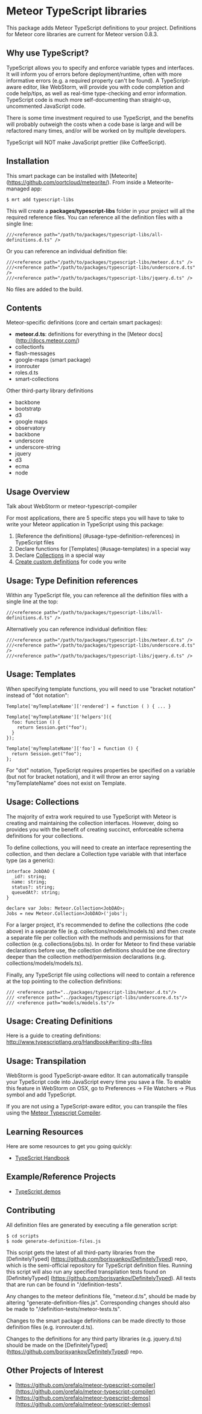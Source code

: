 # Meteor TypeScript libraries

This package adds Meteor TypeScript definitions to your project.  Definitions for Meteor core libraries are current for Meteor version 0.8.3.



## Why use TypeScript?
TypeScript allows you to specify and enforce variable types and interfaces.  It will inform you of errors before deployment/runtime, often with more informative
errors (e.g. a required property can't be found).  A TypeScript-aware editor, like WebStorm, will provide you with code completion and code help/tips, as well as
real-time type-checking and error information.  TypeScript code is much more self-documenting than straight-up, uncommented JavaScript code.

There is some time investment required to use TypeScript, and the benefits will probably outweigh the costs when a code base is large and will be refactored
many times, and/or will be worked on by multiple developers.

TypeScript will NOT make JavaScript prettier (like CoffeeScript).



## Installation
This smart package can be installed with [Meteorite] (https://github.com/oortcloud/meteorite/). From inside a Meteorite-managed app:

    $ mrt add typescript-libs

This will create a **packages/typescript-libs** folder in your project will all the required reference files.  You can reference all the definition files with a
single line:

    ///<reference path="/path/to/packages/typescript-libs/all-definitions.d.ts" />

Or you can reference an individual definition file:

    ///<reference path="/path/to/packages/typescript-libs/meteor.d.ts" />
    ///<reference path="/path/to/packages/typescript-libs/underscore.d.ts" />
    ///<reference path="/path/to/packages/typescript-libs/jquery.d.ts" />


No files are added to the build.



## Contents
Meteor-specific definitions (core and certain smart packages):

* **meteor.d.ts**: definitions for everything in the [Meteor docs] (http://docs.meteor.com/)
* collectionfs
* flash-messages
* google-maps (smart package)
* ironrouter
* roles.d.ts
* smart-collections

Other third-party library definitions

* backbone
* bootstratp
* d3
* google maps
* observatory
* backbone
* underscore
* underscore-string
* jquery
* d3
* ecma
* node



## Usage Overview
Talk about WebStorm or meteor-typescript-compiler

For most applications, there are 5 specific steps you will have to take to write your Meteor application in TypeScript using this package:

1. [Reference the definitions] (#usage-type-definition-references) in TypeScript files
2. Declare functions for [Templates] (#usage-templates) in a special way
3. Declare [Collections](#usage-collections) in a special way
4. [Create custom definitions](#usage-creating-definitions) for code you write


## Usage: Type Definition references
Within any TypeScript file, you can reference all the definition files with a single line at the top:

    ///<reference path="/path/to/packages/typescript-libs/all-definitions.d.ts" />

Alternatively you can reference individual definition files:

    ///<reference path="/path/to/packages/typescript-libs/meteor.d.ts" />
    ///<reference path="/path/to/packages/typescript-libs/underscore.d.ts" />
    ///<reference path="/path/to/packages/typescript-libs/jquery.d.ts" />



## Usage: Templates
When specifying template functions, you will need to use "bracket notation" instead of "dot notation":

    Template['myTemplateName']['rendered'] = function ( ) { ... }

    Template['myTemplateName']['helpers']({
      foo: function () {
        return Session.get("foo");
      }
    });

    Template['myTemplateName']['foo'] = function () {
      return Session.get("foo");
    };

For "dot" notation, TypeScript requires properties be specified on a variable (but not for bracket notation), and it will throw an error saying "myTemplateName" does not exist on Template.



## Usage: Collections
The majority of extra work required to use TypeScript with Meteor is creating and maintaining the collection interfaces.  However, doing so provides you with
the benefit of creating succinct, enforceable schema definitions for your collections.

To define collections, you will need to create an interface representing the collection, and then declare a Collection type variable with that interface type (as a generic):

    interface JobDAO {
      _id?: string;
      name: string;
      status?: string;
      queuedAt?: string;
    }

    declare var Jobs: Meteor.Collection<JobDAO>;
    Jobs = new Meteor.Collection<JobDAO>('jobs');

For a larger project, it's recommended to define the collections (the code above) in a separate file (e.g. collections/models/models.ts) and then create a separate file per collection with
the methods and permissions for that collection (e.g. collections/jobs.ts).  In order for Meteor to find these variable declarations before use, the collection definitions should be one
directory deeper than the collection method/permission declarations (e.g. collections/models/models.ts).

Finally, any TypeScript file using collections will need to contain a reference at the top pointing to the collection definitions:

    /// <reference path="../packages/typescript-libs/meteor.d.ts"/>
    /// <reference path="../packages/typescript-libs/underscore.d.ts"/>
    /// <reference path="models/models.ts"/>



## Usage: Creating Definitions
Here is a guide to creating definitions: <http://www.typescriptlang.org/Handbook#writing-dts-files>



## Usage: Transpilation
WebStorm is good TypeScript-aware editor.  It can automatically transpile your TypeScript code into JavaScript every time you save a file.  To enable this
feature in WebStorm on OSX, go to Preferences -> File Watchers -> Plus symbol and add TypeScript.

If you are not using a TypeScript-aware editor, you can transpile the files using the [Meteor Typescript Compiler](https://github.com/orefalo/meteor-typescript-compiler).



## Learning Resources
Here are some resources to get you going quickly:
* [TypeScript Handbook](http://www.typescriptlang.org/Handbook)



## Example/Reference Projects
* [TypeScript demos](https://github.com/orefalo/meteor-typescript-demos)



## Contributing
All definition files are generated by executing a file generation script:

    $ cd scripts
    $ node generate-definition-files.js

This script gets the latest of all third-party libraries from the [DefinitelyTyped] (https://github.com/borisyankov/DefinitelyTyped) repo, which is the 
semi-official repository for TypeScript definition files.  Running this script will also run any specified transpilation tests found on [DefinitelyTyped] (https://github.com/borisyankov/DefinitelyTyped).
All tests that are run can be found in "/definition-tests".

Any changes to the meteor definitions file, "meteor.d.ts", should be made by altering "generate-definition-files.js".  Corresponding changes should also be made 
to "/definition-tests/meteor-tests.ts".

Changes to the smart package definitions can be made directly to those definition files (e.g. ironrouter.d.ts).

Changes to the definitions for any third party libraries (e.g. jquery.d.ts) should be made on the [DefinitelyTyped] (https://github.com/borisyankov/DefinitelyTyped)
repo.



## Other Projects of Interest

* [https://github.com/orefalo/meteor-typescript-compiler](https://github.com/orefalo/meteor-typescript-compiler)
* [https://github.com/orefalo/meteor-typescript-demos](https://github.com/orefalo/meteor-typescript-demos)

